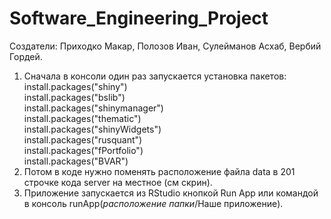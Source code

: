 # Software_Engineering_Project

Создатели: Приходко Макар, Полозов Иван, Сулейманов Асхаб, Вербий Гордей.

1. Сначала в консоли один раз запускается установка пакетов:
<br/> install.packages("shiny")
<br/> install.packages("bslib")
<br/> install.packages("shinymanager")
<br/> install.packages("thematic")
<br/> install.packages("shinyWidgets")
<br/> install.packages("rusquant")
<br/> install.packages("fPortfolio")
<br/> install.packages("BVAR")
2. Потом в коде нужно поменять расположение файла data в 201 строчке кода server на местное (см скрин).
3. Приложение запускается из RStudio кнопкой Run App или командой в консоль runApp(*расположение папки*/Наше приложение).
